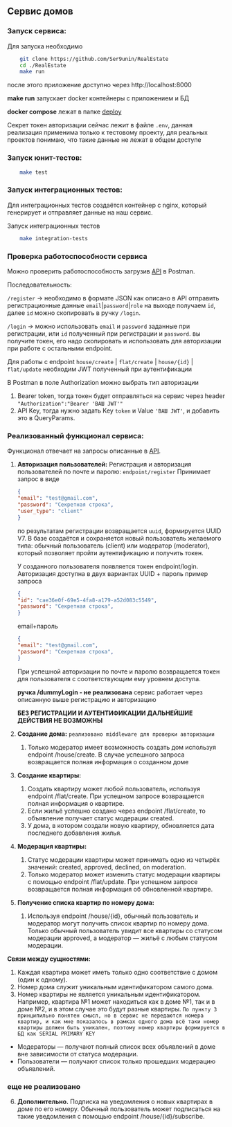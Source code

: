 ## Сервис домов

### Запуск сервиса:

Для запуска необходимо
```bash
    git clone https://github.com/Ser9unin/RealEstate
    cd ./RealEstate
	make run
```  
после этого приложение доступно через 
http://localhost:8000

**make run**  запускает docker контейнеры с приложением и БД

**docker compose** лежат в папке [deploy](https://github.com/Ser9unin/RealEstate/deploy/)
 
Секрет токен авторизации сейчас лежит в файле ```.env```, данная реализация применима только к тестовому проекту, для реальных проектов понимаю, что такие данные не лежат в общем доступе

### Запуск юнит-тестов:
```bash
	make test
``` 

### Запуск интеграционных тестов:

Для интеграционных тестов создаётся контейнер с nginx, который генерирует и отправляет данные на наш сервис.

Запуск интеграционных тестов
```bash
	make integration-tests
```
### Проверка работоспособности сервиса

Можно проверить работоспособность загрузив [API](https://github.com/avito-tech/backend-bootcamp-assignment-2024/blob/main/api.yaml) 
в Postman. 

Последовательность:

```/register``` -> необходимо в формате JSON как описано в API отправить регистрационные данные ```email```|```password```|```role``` на выходе получаем ```id```, далее ```id``` можно скопировать в ручку ```/login```.

```/login``` -> можно использовать ```email``` и ```password``` заданные при регистрации, или ```id``` полученный при регистрации и ```password```. вы получите токен, его надо скопировать и использовать для авторизации при работе с остальными endpoint.

Для работы с endpoint ```house/create``` | ```flat/create``` | ```house/{id}``` | ```flat/update``` необходим JWT полученный при аутентификации

В Postman в поле Authorization можно выбрать тип авторизации 
1. Bearer token, тогда токен будет отправляться на сервис через header ```"Authorization":"Bearer 'ВАШ JWT'"```
2. API Key, тогда нужно задать Key  ```token``` и Value ```'ВАШ JWT'```, и добавить это в QueryParams.


### Реализованный функционал сервиса:
Функционал отвечает на запросы описанные в [API](https://github.com/avito-tech/backend-bootcamp-assignment-2024/blob/main/api.yaml).
1. **Авторизация пользователей:**
	Регистрация и авторизация пользователей по почте и паролю:
	``` endpoint/register ```
	Принимает запрос в виде 
    ```json
    {
	"email": "test@gmail.com",
	"password": "Секретная строка",
	"user_type": "client"
	}
	```
    по результатам регистрации возвращается ``` uuid ```, формируется UUID V7.
	В базе создаётся и сохраняется новый пользователь желаемого типа: обычный пользователь (client) или модератор (moderator), который позволяет пройти аутентификацию и получить токен.

	У созданного пользователя появляется токен endpoint/login. Авторизация доступна в двух вариантах 
	UUID + пароль пример запроса
	```json
    {
	"id": "cae36e0f-69e5-4fa8-a179-a52d083c5549",
	"password": "Секретная строка",
	}
	```

	email+пароль
	 ```json
    {
	"email": "test@gmail.com",
	"password": "Секретная строка",
	}
	```

	При успешной авторизации по почте и паролю возвращается токен для пользователя с соответствующим ему уровнем доступа.

	**ручка /dummyLogin - не реализована** сервис работает через описанную выше регистрацию и авторизацию

	**БЕЗ РЕГИСТРАЦИИ И АУТЕНТИФИКАЦИИ ДАЛЬНЕЙШИЕ ДЕЙСТВИЯ НЕ ВОЗМОЖНЫ**

2. **Создание дома:**
```реализовано middleware для проверки авторизации```
	1. Только модератор имеет возможность создать дом используя endpoint /house/create.
	В случае успешного запроса возвращается полная информация о созданном доме
3. **Создание квартиры:**
	1. Создать квартиру может любой пользователь, используя endpoint /flat/create. При успешном запросе возвращается полная информация о квартире.
	2. Если жильё успешно создано через endpoint /flat/create, то объявление получает статус модерации created.
	3. У дома, в котором создали новую квартиру, обновляется дата последнего добавления жилья. 
4. **Модерация квартиры:**
	1. Статус модерации квартиры может принимать одно из четырёх значений: created, approved, declined, on moderation.
	2. Только модератор может изменить статус модерации квартиры с помощью endpoint /flat/update. При успешном запросе возвращается полная информация об обновленной квартире.
5. **Получение списка квартир по номеру дома:**
	1. Используя endpoint /house/{id}, обычный пользователь и модератор могут получить список квартир по номеру дома. Только обычный пользователь увидит все квартиры со статусом модерации approved, а модератор — жильё с любым статусом модерации.

**Связи между сущностями:**
1. Каждая квартира может иметь только одно соответствие с домом (один к одному).
2. Номер дома служит уникальным идентификатором самого дома.
3. Номер квартиры не является уникальным идентификатором. Например, квартира №1 может находиться как в доме №1, так и в доме №2, и в этом случае это будут разные квартиры.
``` По пункту 3 принципильно понятен смысл, но в сервис не передаются номера квартир, и как мне показалось в рамках одного дома всё таки номер квартиры должен быть уникален, поэтому номер квартиры формируется в БД как SERIAL PRIMARY KEY ```


- Модераторы — получают полный список всех объявлений в доме вне зависимости от статуса модерации.
- Пользователи — получают список только прошедших модерацию объявлений. 

### еще не реализовано
6. **Дополнительно.** Подписка на уведомления о новых квартирах в доме по его номеру. Обычный пользователь может подписаться на такие уведомления с помощью endpoint /house/{id}/subscribe.
